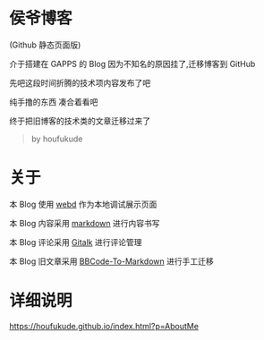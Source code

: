 # 侯爷博客 

(Github 静态页面版)

介于搭建在 GAPPS 的 Blog 因为不知名的原因挂了,迁移博客到 GitHub

先吧这段时间折腾的技术项内容发布了吧

纯手撸的东西 凑合着看吧

终于把旧博客的技术类的文章迁移过来了

>by houfukude

# 关于

本 Blog 使用 [webd](https://gwgw.ga/fidx.html#/webd/) 作为本地调试展示页面

本 Blog 内容采用 [markdown](https://markdown.com.cn/basic-syntax/) 进行内容书写

本 Blog 评论采用 [Gitalk](https://github.com/gitalk/gitalk) 进行评论管理

本 Blog 旧文章采用 [BBCode-To-Markdown](https://jondum.github.io/BBCode-To-Markdown-Converter/) 进行手工迁移 

# 详细说明

https://houfukude.github.io/index.html?p=AboutMe